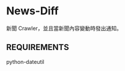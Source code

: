 News-Diff
==================
新聞 Crawler，並且當新聞內容變動時發出通知。

REQUIREMENTS
------------------
python-dateutil
